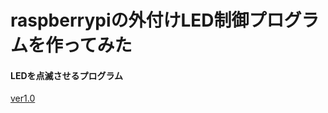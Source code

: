 # raspberrypiの外付けLED制御プログラムを作ってみた


#### LEDを点滅させるプログラム
[ver1.0](https://github.com/kazu71/raspberrypi_LED_Control_system/blob/fcfa27b7e6f0350927dc80d48dd4f35e50f62f00/python/LED.py)


